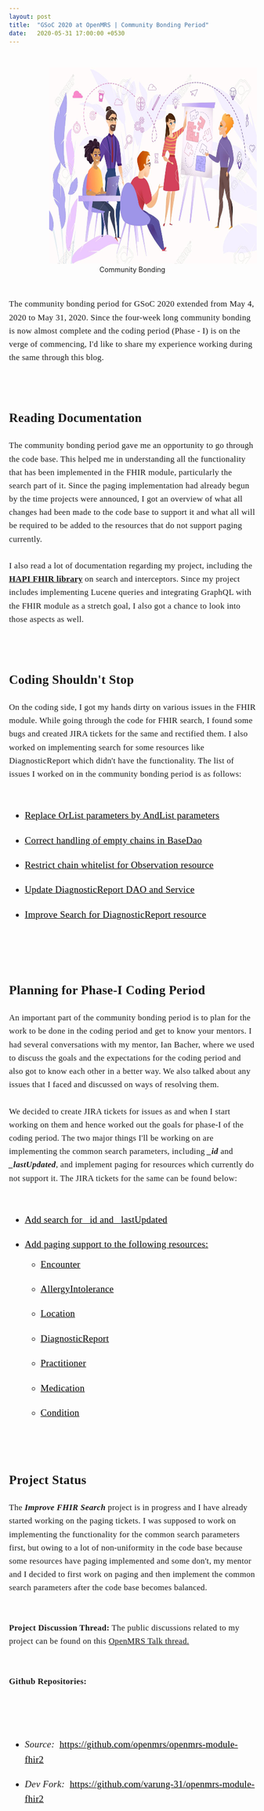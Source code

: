 ```yaml
---
layout: post
title:  "GSoC 2020 at OpenMRS | Community Bonding Period"
date:   2020-05-31 17:00:00 +0530
---
```


<br />
<figure>
<img src="/assets/images/community-bonding.jpg" style="width:auto; height:400px; position:relative; left:10%;"><figcaption style="text-align:center">Community Bonding</figcaption>
</figure>

<br />
<div style="font-family: medium-content-serif-font, Georgia, Cambria, Times New Roman, Times, serif; font-size:17px; letter-spacing: +0.02em; line-height:1.6;">

The community bonding period for GSoC 2020 extended from May 4, 2020 to May 31, 2020. Since the four-week long community bonding is now almost complete and the coding period (Phase - I) is on the verge of commencing, I'd like to share my experience working during the same through this blog.
<br /> <br /> <br />


<h2><b> Reading Documentation </b></h2>
The community bonding period gave me an opportunity to go through the code base. This helped me in understanding all the functionality that has been implemented in the FHIR module, particularly the search part of it. Since the paging implementation had already begun by the time projects were announced, I got an overview of what all changes had been made to the code base to support it and what all will be required to be added to the resources that do not support paging currently. 
<br/><br/>
I also read a lot of documentation regarding my project, including the <a href="https://hapifhir.io/hapi-fhir/docs/server_plain/rest_operations_search.html"><b> HAPI FHIR library</b></a> on search and interceptors. Since my project includes implementing Lucene queries and integrating GraphQL with the FHIR module as a stretch goal, I also got a chance to look into those aspects as well.
<br /> <br /><br />

<h2><b> Coding Shouldn't Stop </b></h2>
On the coding side, I got my hands dirty on various issues in the FHIR module. While going through the code for FHIR search, I found some bugs and created JIRA tickets for the same and rectified them. I also worked on implementing search for some resources like DiagnosticReport which didn't have the functionality. The list of issues I worked on in the community bonding period is as follows:
<br/><br/>
<ul style="font-size: 19px;"><u>
<li style="padding: 10px 0px;"><a href="https://issues.openmrs.org/browse/FM2-170" style="color:black">Replace OrList parameters by AndList parameters</a></li>
<li style="padding: 10px 0px;"><a href="https://issues.openmrs.org/browse/FM2-175" style="color:black">Correct handling of empty chains in BaseDao</a></li>
<li style="padding: 10px 0px;"><a href="https://issues.openmrs.org/browse/FM2-179" style="color:black">Restrict chain whitelist for Observation resource</a></li>
<li style="padding: 10px 0px;"><a href="https://issues.openmrs.org/browse/FM2-151" style="color:black">Update DiagnosticReport DAO and Service</a></li>
<li style="padding: 10px 0px;"><a href="https://issues.openmrs.org/browse/FM2-174" style="color:black">Improve Search for DiagnosticReport resource</a></li>
</u></ul>


<br /> <br />

<h2><b> Planning for Phase-I Coding Period</b></h2>
 An important part of the community bonding period is to plan for the work to be done in the coding period and get to know your mentors. I had several conversations with my mentor, Ian Bacher, where we used to discuss the goals and the expectations for the coding period and also got to know each other in a better way. We also talked about any issues that I faced and discussed on ways of resolving them. 
 <br/><br/>
 We decided to create JIRA tickets for issues as and when I start working on them and hence worked out the goals for phase-I of the coding period. The two major things I'll be working on are implementing the common search parameters, including <i><b>_id</b></i> and <b><i>_lastUpdated</i></b>, and implement paging for resources which currently do not support it. The JIRA tickets for the same can be found below:
<br/><br/>
<ul style="font-size: 19px;"><u>
<li style="padding: 10px 0px;"><a href="https://issues.openmrs.org/browse/FM2-169" style="color:black">Add search for _id and _lastUpdated</a></li>
<li style="padding: 10px 0px;"><a href="https://issues.openmrs.org/browse/FM2-134" style="color:black">Add paging support to the following resources:</a>
<ul>
<li style="padding: 10px 0px;"><a href="https://issues.openmrs.org/browse/FM2-166" style="color:black">Encounter</a></li>
<li style="padding: 10px 0px;"><a href="https://issues.openmrs.org/browse/FM2-167" style="color:black">AllergyIntolerance</a></li>
<li style="padding: 10px 0px;"><a href="https://issues.openmrs.org/browse/FM2-168" style="color:black">Location</a></li>
<li style="padding: 10px 0px;"><a href="https://issues.openmrs.org/browse/FM2-203" style="color:black">DiagnosticReport</a></li>
<li style="padding: 10px 0px;"><a href="https://issues.openmrs.org/browse/FM2-204" style="color:black">Practitioner</a></li>
<li style="padding: 10px 0px;"><a href="https://issues.openmrs.org/browse/FM2-205" style="color:black">Medication</a></li>
<li style="padding: 10px 0px;"><a href="https://issues.openmrs.org/browse/FM2-206" style="color:black">Condition</a></li>
</ul></li></u>
</ul>

<br /> 

<h2><b> Project Status</b></h2>
The <i><b>Improve FHIR Search</b></i> project is in progress and I have already started working on the paging tickets. I was supposed to work on implementing the functionality for the common search parameters first, but owing to a lot of non-uniformity in the code base because some resources have paging implemented and some don't, my mentor and I decided to first work on paging and then implement the common search parameters after the code base becomes balanced.
<br /><br /><br/>
<b>Project Discussion Thread:</b> The public discussions related to my project can be found on this <a href="https://talk.openmrs.org/t/gsoc-2020-improve-fhir-search/28416"> OpenMRS Talk thread.</a>
<br /><br /><br/>
<b>Github Repositories:</b>

<br/><br/>

<ul style="font-size: 19px;">
<li style="padding: 10px 0px;"><i>Source:</i>   &nbsp;<a href="https://github.com/openmrs/openmrs-module-fhir2" style="color:black"><u>https://github.com/openmrs/openmrs-module-fhir2</u></a></li>
<li style="padding: 10px 0px;"><i>Dev Fork:</i>   &nbsp;<a href="https://github.com/varung-31/openmrs-module-fhir2" style="color:black"><u>https://github.com/varung-31/openmrs-module-fhir2</u></a></li>
</ul>


</div>